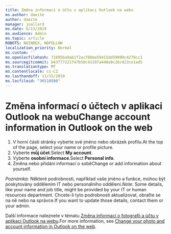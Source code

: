 ```yaml
---
title: Změna informací o účtu v aplikaci Outlook na webu
ms.author: daeite
author: daeite
manager: joallard
ms.date: 6/13/2019
ms.audience: Admin
ms.topic: article
ROBOTS: NOINDEX, NOFOLLOW
localization_priority: Normal
ms.custom: ''
ms.openlocfilehash: 71895ba9ab1f2ac78bbe59415dd59099c4270cc1
ms.sourcegitcommit: b43f77221f47b50c41197a448a9c26c423ce1ad5
ms.translationtype: MT
ms.contentlocale: cs-CZ
ms.lasthandoff: 11/15/2019
ms.locfileid: "36510580"
---
```

# <a name="change-account-information-in-outlook-on-the-web"></a><span data-ttu-id="676b8-102">Změna informací o účtech v aplikaci Outlook na webu</span><span class="sxs-lookup"><span data-stu-id="676b8-102">Change account information in Outlook on the web</span></span>

1. <span data-ttu-id="676b8-103">V horní části stránky vyberte své jméno nebo obrázek profilu.</span><span class="sxs-lookup"><span data-stu-id="676b8-103">At the top of the page, select your name or profile picture.</span></span>
1. <span data-ttu-id="676b8-104">Vyberte **můj účet**.</span><span class="sxs-lookup"><span data-stu-id="676b8-104">Select **My account**.</span></span>
1. <span data-ttu-id="676b8-105">Vyberte **osobní informace**.</span><span class="sxs-lookup"><span data-stu-id="676b8-105">Select **Personal info**.</span></span>
1. <span data-ttu-id="676b8-106">Změna nebo přidání informací o sobě</span><span class="sxs-lookup"><span data-stu-id="676b8-106">Change or add information about yourself.</span></span>

<span data-ttu-id="676b8-107">*Poznámka:* Některé podrobnosti, například vaše jméno a funkce, mohou být poskytovány oddělením IT nebo personálního oddělení.</span><span class="sxs-lookup"><span data-stu-id="676b8-107">*Note:* Some details, like your name and job title, might be provided by your IT or human resources department.</span></span> <span data-ttu-id="676b8-108">Chcete-li tyto podrobnosti aktualizovat, obraťte se na ně nebo na správce.</span><span class="sxs-lookup"><span data-stu-id="676b8-108">If you want to update those details, contact them or your admin.</span></span>

<span data-ttu-id="676b8-109">Další informace naleznete v tématu [Změna informací o fotografii a účtu v aplikaci Outlook na webu](https://support.office.com/article/b2dbb289-851d-4bed-93c3-3e136f5659ec).</span><span class="sxs-lookup"><span data-stu-id="676b8-109">For more information, see [Change your photo and account information in Outlook on the web](https://support.office.com/article/b2dbb289-851d-4bed-93c3-3e136f5659ec).</span></span>